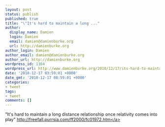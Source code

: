 ```yaml
---
layout: post
status: publish
published: true
title: "\"It's hard to maintain a long ..."
author:
  display_name: Damien
  login: Damien
  email: damien@damienburke.org
  url: http://damienburke.org
author_login: Damien
author_email: damien@damienburke.org
author_url: http://damienburke.org
wordpress_id: 1164
wordpress_url: http://www.damienburke.org/2010/12/17/its-hard-to-maintain-a-long/
date: '2010-12-17 03:59:01 +0000'
date_gmt: '2010-12-17 08:59:01 +0000'
categories:
- tweet
tags:
- tweet
comments: []
---
```

<p>"It's hard to maintain a long distance relationship once relativity comes into play" <a href="http:&#47;&#47;freefall.purrsia.com&#47;ff2000&#47;fc01972.htm" rel="nofollow">http:&#47;&#47;freefall.purrsia.com&#47;ff2000&#47;fc01972.htm<&#47;a></p>
